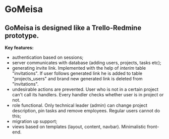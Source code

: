# GoMeisa

## GoMeisa is designed like a Trello-Redmine prototype.
 
**Key features:**
- authentication based on sessions;
- server communicates with database (adding users, projects, tasks etc);
- generating invite link. Implemented with the help of _interim_ table "invitations". If user follows generated link
he is added to table "projects_users" and brand new generated link is deleted from "invitations".
- undesirable actions are prevented. User who is not in a certain project can't call its handlers. Every handler checks whether
user is in project or not.
- role functional. Only technical leader (admin) can change project description, pin tasks and remove employees. 
Regular users cannot do this;
- migration up support;
- views based on templates (layout, content, navbar). Minimalistic front-end.
